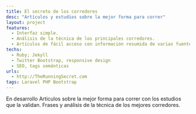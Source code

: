 ```yaml
---
title: El secreto de los corredores
desc: "Artículos y estudios sobre la mejor forma para correr"
layout: project
features:
  - Interfaz simple.
  - Análisis de la técnica de los principales corredores.
  - Artículos de fácil acceso con información resumida de varias fuentes y estudios.
techs:
  - Ruby; Jekyll
  - Twitter Bootstrap, responsive design
  - SEO, tags semánticas
urls:
  - http://TheRunningSecret.com
tags: Laravel PHP Bootstrap
---
```


<span class="label label-default">En desarrollo</span> Articulos sobre la mejor forma para correr con los estudios que la validan. Frases y análisis de la técnica de los mejores corredores.

